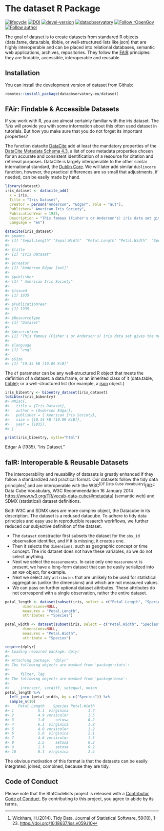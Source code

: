 
<!-- README.md is generated from README.Rmd. Please edit that file -->

# The dataset R Package

<!-- badges: start -->

[![lifecycle](https://lifecycle.r-lib.org/articles/figures/lifecycle-experimental.svg)](https://lifecycle.r-lib.org/articles/stages.html#experimental)
[![DOI](https://zenodo.org/badge/DOI/10.5281/zenodo.6833823.svg)](https://10.5281/zenodo.6833823)
[![devel-version](https://img.shields.io/badge/devel%20version-0.1.1-blue.svg)](https://github.com/antaldaniel/dataset)
[![dataobservatory](https://img.shields.io/badge/ecosystem-dataobservatory.eu-3EA135.svg)](https://dataobservatory.eu/)
[![Follow
rOpenGov](https://img.shields.io/twitter/follow/ropengov.svg?style=social)](https://twitter.com/intent/follow?screen_name=ropengov)
[![Follow
author](https://img.shields.io/twitter/follow/digitalmusicobs.svg?style=social)](https://twitter.com/intent/follow?screen_name=digitalmusicobs)
<!-- badges: end -->

The goal of dataset is to create datasets from standared R objects
(data.fame, data.table, tibble, or well-structured lists like json) that
are highly interoperable and can be placed into relational databases,
semantic web applications, archives, repositories. They follow the
[FAIR](https://www.go-fair.org/fair-principles/) principles: they are
findable, accessible, interoperable and reusable.

## Installation

You can install the development version of dataset from Github:

``` r
remotes::install_package(dataobservatory-eu/dataset)
```

## FAir: Findable & Accessible Datasets

If you work with R, you are almost certainly familiar with the iris
dataset. The *?iris* will provide you with some information about this
often used dataset in tutorials. But how you make sure that you do not
forget its important properties?

The function datacite [DataCite](https://datacite.org/) add at least the
mandatory properties of the [DataCite Metadata Schema
4.3](https://schema.datacite.org/), a list of core metadata properties
chosen for an accurate and consistent identification of a resource for
citation and retrieval purposes. DataCite is largely interoperable to
the other similar international standard, the [Dublin
Core](https://www.dublincore.org/). We will later add similar
`dublincore` function, however, the practical differences are so small
that adjustments, if needed, can be easily made by hand.

``` r
library(dataset)
iris_dataset <- datacite_add(
  x = iris,
  Title = "Iris Dataset",
  Creator = person("Anderson", "Edgar", role = "aut"),
  Publisher=" American Iris Society",
  PublicationYear = 1935,
  Description = "This famous (Fisher's or Anderson's) iris data set gives the measurements in centimeters of the variables sepal length and width and petal length and width, respectively, for 50 flowers from each of 3 species of iris. The species are Iris setosa, versicolor, and virginica.",
  Language = "en")
```

``` r
datacite(iris_dataset)
#> $names
#> [1] "Sepal.Length" "Sepal.Width"  "Petal.Length" "Petal.Width"  "Species"     
#> 
#> $title
#> [1] "Iris Dataset"
#> 
#> $creator
#> [1] "Anderson Edgar [aut]"
#> 
#> $publisher
#> [1] " American Iris Society"
#> 
#> $issued
#> [1] 1935
#> 
#> $PublicationYear
#> [1] 1935
#> 
#> $ResourceType
#> [1] "Dataset"
#> 
#> $description
#> [1] "This famous (Fisher's or Anderson's) iris data set gives the measurements in centimeters of the variables sepal length and width and petal length and width, respectively, for 50 flowers from each of 3 species of iris. The species are Iris setosa, versicolor, and virginica."
#> 
#> $language
#> [1] "eng"
#> 
#> $Size
#> [1] "10.34 kB [10.09 KiB]"
```

The `df` parameter can be any well-structured R object that meets the
definition of a dataset: a data.frame, or an inherited class of it
(data.table, [tibble](https://tibble.tidyverse.org/)); or a
well-structured list (for example, a
[json](https://arxiv.org/abs/1403.2805) object.)

``` r
iris_bibentry <- bibentry_dataset(iris_dataset)
toBibtex(iris_bibentry)
#> @Misc{,
#>   title = {Iris Dataset},
#>   author = {Anderson Edgar},
#>   publisher = { American Iris Society},
#>   size = {10.34 kB [10.09 KiB]},
#>   year = {1935},
#> }
```

``` r
print(iris_bibentry, sytle="html")
```

Edgar A (1935). “Iris Dataset.”

## faIR: Interoperable & Reusable Datasets

The interoperability and reusability of datasets is greatly enhanced if
they follow a standardized and practical format. Our datasets follow the
tidy data principles[^1] and are interoperable with the W3C<sup>\[DF
Data Cube Vocabulary\]</sup>\[RDF Data Cube Vocabulary, W3C
Recommendation 16 January 2014
<https://www.w3.org/TR/vocab-data-cube/#metadata>\] (semantic web) and
SDMX (statistical) dataset definitions.

Both W3C and SDMX uses are more complex object, the Datacube in its
description. The dataset is a redused datacube. To adhere to tidy data
principles and easy use in reproducible resaerch workflows, we further
reduced our subjective definition of the dataset.

-   The `dataset` constructor first subsets the dataset for the `obs_id`
    observation identifier, and if it is missing, it creates one.
-   Then it selects the `dimensions`, such as geographic concept or time
    concept. The iris dataset does not have these variables, so we do
    not select anything.
-   Next we select the `measurements`. In case only one `measurement` is
    present, we have a long-form dataset that can be easily serialized
    into an `RDF` object, for example.
-   Next we select any `attributes` that are unlikely to be used for
    statistical aggregation (unlike the dimensions) and which are not
    measured values.
-   We can pass on further optional dataset attributes. These attributes
    do not correspond with a single observation, rather the entire
    dataset.

``` r
petal_length <- dataset(subset(iris, select = c("Petal.Length", "Species")), 
        dimensions=NULL, 
        measures = "Petal.Length", 
        attributes = "Species")

petal_width <- dataset(subset(iris, select = c("Petal.Width", "Species")), 
        dimensions=NULL, 
        measures = "Petal.Width", 
        attribute = "Species")

require(dplyr)
#> Loading required package: dplyr
#> 
#> Attaching package: 'dplyr'
#> The following objects are masked from 'package:stats':
#> 
#>     filter, lag
#> The following objects are masked from 'package:base':
#> 
#>     intersect, setdiff, setequal, union
petal_length %>%
  left_join (petal_width, by = c("Species")) %>%
  sample_n(10)
#>    Petal.Length    Species Petal.Width
#> 1           5.1  virginica         1.7
#> 2           4.9 versicolor         1.5
#> 3           1.0     setosa         0.2
#> 4           6.1  virginica         1.8
#> 5           4.0 versicolor         1.2
#> 6           5.6  virginica         2.1
#> 7           4.6 versicolor         1.5
#> 8           1.5     setosa         0.2
#> 9           1.3     setosa         0.2
#> 10          6.1  virginica         2.4
```

The obvious motivation of this format is that the datasets can be easily
integrated, joined, combined, because they are tidy.

## Code of Conduct

Please note that the StatCodelists project is released with a
[Contributor Code of
Conduct](https://contributor-covenant.org/version/2/1/CODE_OF_CONDUCT.html).
By contributing to this project, you agree to abide by its terms.

[^1]: Wickham, H.(2014). Tidy Data. Journal of Statistical Software,
    59(10), 1–23. <https://doi.org/10.18637/jss.v059.i10>
